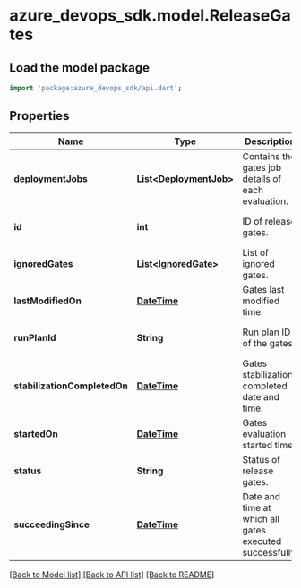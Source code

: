 # azure_devops_sdk.model.ReleaseGates

## Load the model package
```dart
import 'package:azure_devops_sdk/api.dart';
```

## Properties
Name | Type | Description | Notes
------------ | ------------- | ------------- | -------------
**deploymentJobs** | [**List&lt;DeploymentJob&gt;**](DeploymentJob.md) | Contains the gates job details of each evaluation. | [optional] [default to []]
**id** | **int** | ID of release gates. | [optional] [default to null]
**ignoredGates** | [**List&lt;IgnoredGate&gt;**](IgnoredGate.md) | List of ignored gates. | [optional] [default to []]
**lastModifiedOn** | [**DateTime**](DateTime.md) | Gates last modified time. | [optional] [default to null]
**runPlanId** | **String** | Run plan ID of the gates. | [optional] [default to null]
**stabilizationCompletedOn** | [**DateTime**](DateTime.md) | Gates stabilization completed date and time. | [optional] [default to null]
**startedOn** | [**DateTime**](DateTime.md) | Gates evaluation started time. | [optional] [default to null]
**status** | **String** | Status of release gates. | [optional] [default to null]
**succeedingSince** | [**DateTime**](DateTime.md) | Date and time at which all gates executed successfully. | [optional] [default to null]

[[Back to Model list]](../README.md#documentation-for-models) [[Back to API list]](../README.md#documentation-for-api-endpoints) [[Back to README]](../README.md)


